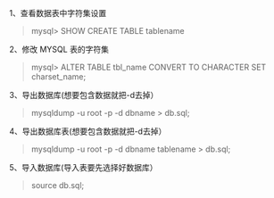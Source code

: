 1、查看数据表中字符集设置

> mysql> SHOW CREATE TABLE tablename

2、修改 MYSQL 表的字符集


>mysql> ALTER TABLE tbl_name CONVERT TO CHARACTER SET charset_name;

3、导出数据库(想要包含数据就把-d去掉）

>mysqldump -u root -p -d dbname > db.sql;

4、导出数据库表(想要包含数据就把-d去掉）

>mysqldump -u root -p -d dbname tablename > db.sql;

5、导入数据库(导入表要先选择好数据库）

>source db.sql;